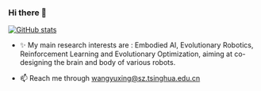 ### Hi there 👋

<!-- ![GitHub stats](https://github-readme-stats.vercel.app/api?username=Yuxing-Wang-THU&count_private=true&bg_color=50,e96123,904e98&title_color=fff&text_color=fff&icon_color=79ff97&show_icons=true) -->

[![GitHub stats](https://github-readme-stats.vercel.app/api?username=Yuxing-Wang-THU&count_private=true&bg_color=50,e96123,904e98&title_color=fff&text_color=fff&icon_color=79ff97&show_icons=true)](https://github.com/anuraghazra/github-readme-stats)

- ✨ My main research interests are : Embodied AI, Evolutionary Robotics, Reinforcement Learning and Evolutionary Optimization, aiming at co-designing the brain and body of various robots. 

- 📫 Reach me through wangyuxing@sz.tsinghua.edu.cn
